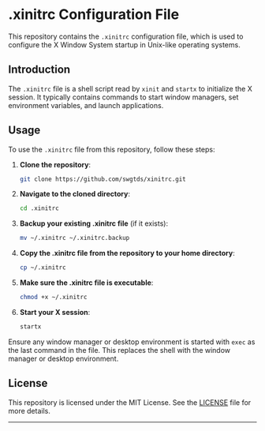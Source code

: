 
# .xinitrc Configuration File

This repository contains the `.xinitrc` configuration file, which is used to configure the X Window System startup in Unix-like operating systems.

## Introduction

The `.xinitrc` file is a shell script read by `xinit` and `startx` to initialize the X session. It typically contains commands to start window managers, set environment variables, and launch applications.

## Usage

To use the `.xinitrc` file from this repository, follow these steps:

1. **Clone the repository**:
    ```sh
    git clone https://github.com/swgtds/xinitrc.git
    ```

2. **Navigate to the cloned directory**:
    ```sh
    cd .xinitrc
    ```

3. **Backup your existing .xinitrc file** (if it exists):
    ```sh
    mv ~/.xinitrc ~/.xinitrc.backup
    ```

4. **Copy the .xinitrc file from the repository to your home directory**:
    ```sh
    cp ~/.xinitrc
    ```

5. **Make sure the .xinitrc file is executable**:
    ```sh
    chmod +x ~/.xinitrc
    ```

6. **Start your X session**:
    ```sh
    startx
    ```

Ensure any window manager or desktop environment is started with `exec` as the last command in the file. This replaces the shell with the window manager or desktop environment.

## License

This repository is licensed under the MIT License. See the [LICENSE](LICENSE) file for more details.

---
